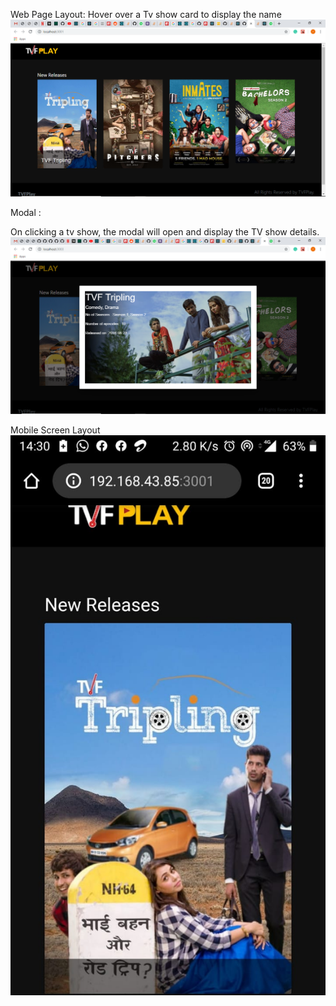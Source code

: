 Web Page Layout:
Hover over a Tv show card to display the name
![](images/web.png)

Modal :

On clicking a tv show, the modal will open and display the TV show details.
![](images/modal.png)


Mobile Screen Layout
![](images/phone.jpeg)


